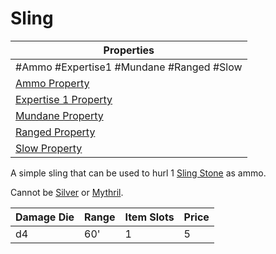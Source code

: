 # Sling

| Properties                                                                 |
| -------------------------------------------------------------------------- |
| #Ammo #Expertise1 #Mundane #Ranged #Slow                                   |
| [Ammo Property](../Weapon%20Properties/Ammo%20Property.md)                 |
| [Expertise 1 Property](../Weapon%20Properties/Expertise%20X%20Property.md) |
| [Mundane Property](../../../Material%20Properties/Mundane%20Property.md)   |
| [Ranged Property](../Weapon%20Properties/Ranged%20Property.md)             |
| [Slow Property](../Weapon%20Properties/Slow%20Property.md)                 |
A simple sling that can be used to hurl 1 [Sling Stone](../Ammo/Sling%20Stone.md) as ammo.

Cannot be [Silver](../../../Material%20Properties/Silvered%20Property.md) or [Mythril](../../../Material%20Properties/Mythril%20Property.md).

| Damage Die | Range | Item Slots | Price |
| ---------- | ----- | ---------- | ----- |
| d4         | 60'   | 1          | 5     |
